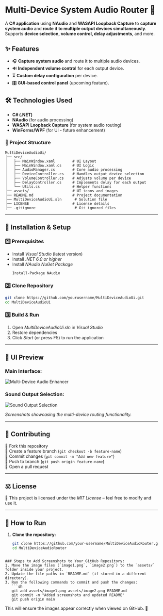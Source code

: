 
# Multi-Device System Audio Router 🎵

A **C# application** using **NAudio** and **WASAPI Loopback Capture** to **capture system audio** and **route it to multiple output devices simultaneously**. Supports **device selection, volume control, delay adjustments**, and more.

## ✨ Features
- 🎧 **Capture system audio** and route it to multiple audio devices.
- 🔊 **Independent volume control** for each output device.
- ⏳ **Custom delay configuration** per device.
- 🎛️ **GUI-based control panel** (upcoming feature).

## 🛠️ Technologies Used
- **C# (.NET)**
- **NAudio** (for audio processing)
- **WASAPI Loopback Capture** (for system audio routing)
- **WinForms/WPF** (for UI - future enhancement)

### 📂 Project Structure  

```
MultiDeviceAudioUi/
│── src/
│   ├── MainWindow.xaml        # UI Layout
│   ├── MainWindow.xaml.cs     # UI Logic
│   ├── AudioManager.cs        # Core audio processing
│   ├── DeviceController.cs    # Handles output device selection
│   ├── VolumeController.cs    # Adjusts volume per device
│   ├── DelayController.cs     # Implements delay for each output
│   └── Utils.cs               # Helper functions
│── assets/                    # UI icons and images
│── README.md                  # Project documentation
│── MultiDeviceAudioUi.sln      # Solution file
│── LICENSE                    # License details
│── .gitignore                  # Git ignored files
```

---

## 🚀 Installation & Setup  
### 1️⃣ Prerequisites  
- Install *Visual Studio* (latest version)  
- Install *.NET 6.0 or higher*  
- Install *NAudio NuGet Package*  
  ```sh
  Install-Package NAudio
  ```

### 2️⃣ Clone Repository  
```sh
git clone https://github.com/yourusername/MultiDeviceAudioUi.git
cd MultiDeviceAudioUi
```

### 3️⃣ Build & Run  
1. Open *MultiDeviceAudioUi.sln* in *Visual Studio*  
2. Restore dependencies  
3. Click *Start* (or press F5) to run the application  

---

## 🎨 UI Preview  
### Main Interface:
![Multi-Device Audio Enhancer]("https://drive.google.com/file/d/1ZT0n0nMj74KtMPSqO0cKTS2cLHDhtbHV/view?usp=drive_link")

### Sound Output Selection:
![Sound Output Selection](https://drive.google.com/file/d/1rnq_hVacOpLBbfWndchUSuR9k_MScGfG/view?usp=sharing)

*Screenshots showcasing the multi-device routing functionality.*

---

## 🤝 Contributing  
🔹 Fork this repository  
🔹 Create a feature branch (`git checkout -b feature-name`)  
🔹 Commit changes (`git commit -m "Add new feature"`)  
🔹 Push to branch (`git push origin feature-name`)  
🔹 Open a pull request  

---

## ⚖ License  
📜 This project is licensed under the *MIT License* – feel free to modify and use it.  

---

## 🚀 How to Run
1. **Clone the repository:**
   ```sh
   git clone https://github.com/your-username/MultiDeviceAudioRouter.git
   cd MultiDeviceAudioRouter
   ```
```

### Steps to Add Screenshots to Your GitHub Repository:
1. Move the image files (`image1.png`, `image2.png`) to the `assets/` folder inside your project.
2. Update the file paths in `README.md` (if stored in a different directory).
3. Run the following commands to commit and push the changes:
   ```sh
   git add assets/image1.png assets/image2.png README.md
   git commit -m "Added screenshots and updated README"
   git push origin main
   ```

This will ensure the images appear correctly when viewed on GitHub. 🚀
